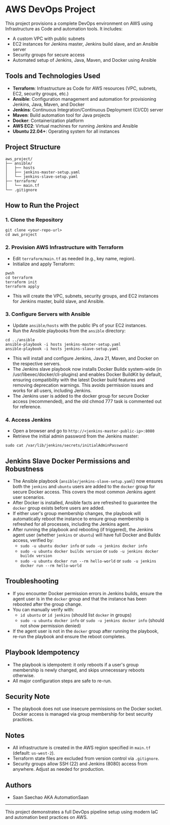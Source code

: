 # AWS DevOps Project

This project provisions a complete DevOps environment on AWS using Infrastructure as Code and automation tools. It includes:
- A custom VPC with public subnets
- EC2 instances for Jenkins master, Jenkins build slave, and an Ansible server
- Security groups for secure access
- Automated setup of Jenkins, Java, Maven, and Docker using Ansible

## Tools and Technologies Used
- **Terraform**: Infrastructure as Code for AWS resources (VPC, subnets, EC2, security groups, etc.)
- **Ansible**: Configuration management and automation for provisioning Jenkins, Java, Maven, and Docker
- **Jenkins**: Continuous Integration/Continuous Deployment (CI/CD) server
- **Maven**: Build automation tool for Java projects
- **Docker**: Containerization platform
- **AWS EC2**: Virtual machines for running Jenkins and Ansible
- **Ubuntu 22.04+**: Operating system for all instances

## Project Structure
```
aws_project/
├── ansible/
│   ├── hosts
│   ├── jenkins-master-setup.yaml
│   └── jenkins-slave-setup.yaml
├── terraform/
│   └── main.tf
└── .gitignore
```

## How to Run the Project

### 1. Clone the Repository
```
git clone <your-repo-url>
cd aws_project
```

### 2. Provision AWS Infrastructure with Terraform
- Edit `terraform/main.tf` as needed (e.g., key name, region).
- Initialize and apply Terraform:
```
pwsh
cd terraform
terraform init
terraform apply
```
- This will create the VPC, subnets, security groups, and EC2 instances for Jenkins master, build slave, and Ansible.

### 3. Configure Servers with Ansible
- Update `ansible/hosts` with the public IPs of your EC2 instances.
- Run the Ansible playbooks from the `ansible` directory:
```
cd ../ansible
ansible-playbook -i hosts jenkins-master-setup.yaml
ansible-playbook -i hosts jenkins-slave-setup.yaml
```
- This will install and configure Jenkins, Java 21, Maven, and Docker on the respective servers.
- The Jenkins slave playbook now installs Docker Buildx system-wide (in /usr/libexec/docker/cli-plugins) and enables Docker BuildKit by default, ensuring compatibility with the latest Docker build features and removing deprecation warnings. This avoids permission issues and works for all users, including Jenkins.
- The Jenkins user is added to the docker group for secure Docker access (recommended), and the old chmod 777 task is commented out for reference.

### 4. Access Jenkins
- Open a browser and go to `http://<jenkins-master-public-ip>:8080`
- Retrieve the initial admin password from the Jenkins master:
```
sudo cat /var/lib/jenkins/secrets/initialAdminPassword
```

## Jenkins Slave Docker Permissions and Robustness

- The Ansible playbook (`ansible/jenkins-slave-setup.yaml`) now ensures both the `jenkins` and `ubuntu` users are added to the `docker` group for secure Docker access. This covers the most common Jenkins agent user scenarios.
- After Docker is installed, Ansible facts are refreshed to guarantee the `docker` group exists before users are added.
- If either user's group membership changes, the playbook will automatically reboot the instance to ensure group membership is refreshed for all processes, including the Jenkins agent.
- After running the playbook and rebooting (if triggered), the Jenkins agent user (whether `jenkins` or `ubuntu`) will have full Docker and Buildx access, verified by:
  - `sudo -u ubuntu docker info` or `sudo -u jenkins docker info`
  - `sudo -u ubuntu docker buildx version` or `sudo -u jenkins docker buildx version`
  - `sudo -u ubuntu docker run --rm hello-world` or `sudo -u jenkins docker run --rm hello-world`

## Troubleshooting

- If you encounter Docker permission errors in Jenkins builds, ensure the agent user is in the `docker` group and that the instance has been rebooted after the group change.
- You can manually verify with:
  - `id ubuntu` or `id jenkins` (should list `docker` in groups)
  - `sudo -u ubuntu docker info` or `sudo -u jenkins docker info` (should not show permission denied)
- If the agent user is not in the `docker` group after running the playbook, re-run the playbook and ensure the reboot completes.

## Playbook Idempotency

- The playbook is idempotent: it only reboots if a user's group membership is newly changed, and skips unnecessary reboots otherwise.
- All major configuration steps are safe to re-run.

## Security Note

- The playbook does not use insecure permissions on the Docker socket. Docker access is managed via group membership for best security practices.

## Notes
- All infrastructure is created in the AWS region specified in `main.tf` (default: `us-west-2`).
- Terraform state files are excluded from version control via `.gitignore`.
- Security groups allow SSH (22) and Jenkins (8080) access from anywhere. Adjust as needed for production.

## Authors
- Saan Saechao AKA AutomationSaan

---
This project demonstrates a full DevOps pipeline setup using modern IaC and automation best practices on AWS.
